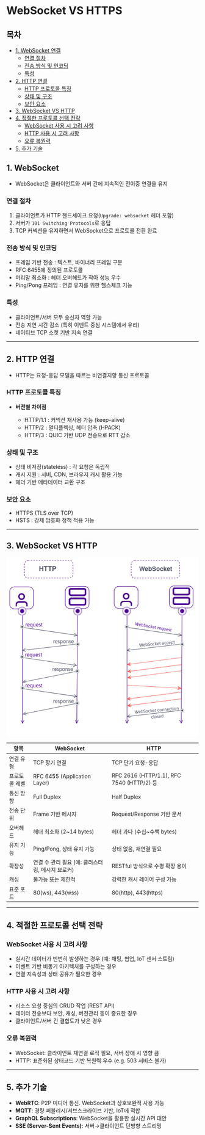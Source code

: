 # WebSocket VS HTTPS

## 목차
- [1. WebSocket 연결](#1-WebSocket-연결)
  - [연결 절차](#연결-절차)
  - [전송 방식 및 인코딩](#전송-방식-및-인코딩)
  - [특성](#특성)
- [2. HTTP 연결](#2-HTTP-연결)
  - [HTTP 프로토콜 특징](#HTTP-프로토콜-특징)
  - [상태 및 구조](#상태-및-구조)
  - [보안 요소](#보안-요소)
- [3. WebSocket VS HTTP](#3-WebSocket-VS-HTTP)
- [4. 적절한 프로토콜 선택 전략](#4-적절한-프로토콜-선택-전략)
  - [WebSocket 사용 시 고려 사항](#WebSocket-사용-시-고려-사항)
  - [HTTP 사용 시 고려 사항](#HTTP-사용-시-고려-사항)
  - [오류 복원력](#오류-복원력)
- [5. 추가 기술](#5-추가-기술)


## 1. WebSocket

- WebSocket은 클라이언트와 서버 간에 지속적인 전이중 연결을 유지

### 연결 절차

1. 클라이언트가 HTTP 핸드셰이크 요청(`Upgrade: websocket` 헤더 포함)
2. 서버가 `101 Switching Protocols`로 응답
3. TCP 커넥션을 유지하면서 WebSocket으로 프로토콜 전환 완료

### 전송 방식 및 인코딩

- 프레임 기반 전송 : 텍스트, 바이너리 프레임 구분
- RFC 6455에 정의된 프로토콜
- 머리말 최소화 : 헤더 오버헤드가 작아 성능 우수
- Ping/Pong 프레임 : 연결 유지를 위한 헬스체크 기능

### 특성

- 클라이언트/서버 모두 송신자 역할 가능
- 전송 지연 시간 감소 (특히 이벤트 중심 시스템에서 유리)
- 네이티브 TCP 소켓 기반 지속 연결

---

## 2. HTTP 연결

- HTTP는 요청-응답 모델을 따르는 비연결지향 통신 프로토콜

### HTTP 프로토콜 특징

- **버전별 차이점**
    
    - HTTP/1.1 : 커넥션 재사용 가능 (keep-alive)
    - HTTP/2 : 멀티플렉싱, 헤더 압축 (HPACK)
    - HTTP/3 : QUIC 기반 UDP 전송으로 RTT 감소

### 상태 및 구조

- 상태 비저장(stateless) : 각 요청은 독립적
- 캐시 지원 : 서버, CDN, 브라우저 캐시 활용 가능
- 헤더 기반 메타데이터 교환 구조

### 보안 요소

- HTTPS (TLS over TCP)
- HSTS : 강제 암호화 정책 적용 가능

---

## 3. WebSocket VS HTTP

![Technical Debt](../assets/network_img_1.png)

|항목|WebSocket|HTTP|
|---|---|---|
|연결 유형|TCP 장기 연결|TCP 단기 요청-응답|
|프로토콜 레벨|RFC 6455 (Application Layer)|RFC 2616 (HTTP/1.1), RFC 7540 (HTTP/2) 등|
|통신 방향|Full Duplex|Half Duplex|
|전송 단위|Frame 기반 메시지|Request/Response 기반 문서|
|오버헤드|헤더 최소화 (2~14 bytes)|헤더 과다 (수십~수백 bytes)|
|유지 기능|Ping/Pong, 상태 유지 가능|상태 없음, 재연결 필요|
|확장성|연결 수 관리 필요 (예: 클러스터링, 메시지 브로커)|RESTful 방식으로 수평 확장 용이|
|캐싱|불가능 또는 제한적|강력한 캐시 레이어 구성 가능|
|표준 포트|80(ws), 443(wss)|80(http), 443(https)|

---

## 4. 적절한 프로토콜 선택 전략

### WebSocket 사용 시 고려 사항

- 실시간 데이터가 빈번히 발생하는 경우 (예: 채팅, 협업, IoT 센서 스트림)
- 이벤트 기반 비동기 아키텍처를 구성하는 경우
- 연결 지속성과 상태 공유가 필요한 경우
    

### HTTP 사용 시 고려 사항

- 리소스 요청 중심의 CRUD 작업 (REST API)
- 데이터 전송보다 보안, 캐싱, 버전관리 등이 중요한 경우
- 클라이언트/서버 간 결합도가 낮은 경우
    

### 오류 복원력

- WebSocket: 클라이언트 재연결 로직 필요, 서버 장애 시 영향 큼
- HTTP: 표준화된 상태코드 기반 복원력 우수 (e.g. 503 서비스 불가)
    

---

## 5. 추가 기술

- **WebRTC**: P2P 미디어 통신. WebSocket과 상호보완적 사용 가능
- **MQTT**: 경량 퍼블리시/서브스크라이브 기반, IoT에 적합
- **GraphQL Subscriptions**: WebSocket을 활용한 실시간 API 대안
- **SSE (Server-Sent Events)**: 서버→클라이언트 단방향 스트리밍
    